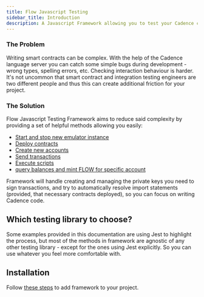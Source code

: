 ```yaml
---
title: Flow Javascript Testing
sidebar_title: Introduction
description: A Javascript Framework allowing you to test your Cadence code in a simple way
---
```


### The Problem

Writing smart contracts can be complex. With the help of the Cadence language server you can catch some simple bugs during development - wrong types, spelling errors, etc. Checking interaction behaviour is harder. It's not uncommon that smart contract and integration testing engineers are two different people and thus this can create additional friction for your project.

### The Solution

Flow Javascript Testing Framework aims to reduce said complexity by providing a set of helpful methods allowing
you easily:

- [Start and stop new emulator instance](#emulator)
- [Deploy contracts](#contracts)
- [Create new accounts](#accounts)
- [Send transactions](#send-transactions)
- [Execute scripts](#execute-scripts)
- [query balances and mint FLOW for specific account](#flow-token)

Framework will handle creating and managing the private keys you need to sign transactions, and try to automatically resolve import statements (provided, that necessary contracts deployed), so you can focus on writing Cadence code.

## Which testing library to choose?

Some examples provided in this documentation are using Jest to highlight the process, but most of the methods in
framework are agnostic of any other testing library - except for the ones using Jest explicitly. So you can use whatever you feel more comfortable with.

## Installation

Follow [these steps](https://docs.onflow.org/flow-js-testing/install) to add framework to your project.
